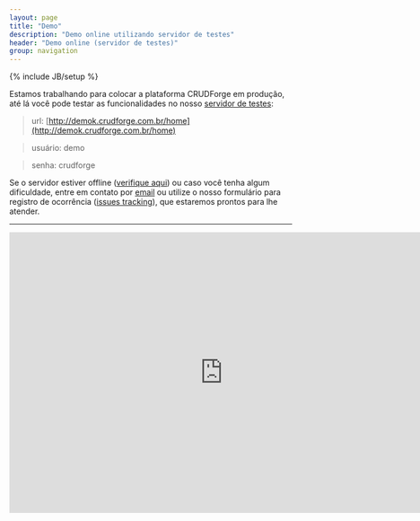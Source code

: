 ```yaml
---
layout: page
title: "Demo"
description: "Demo online utilizando servidor de testes"
header: "Demo online (servidor de testes)"
group: navigation
---
```

{% include JB/setup %}

Estamos trabalhando para colocar a plataforma CRUDForge em produção, até lá você pode testar 
as funcionalidades no nosso [servidor de testes](http://demok.crudforge.com.br/home):


>url: [http://demok.crudforge.com.br/home](http://demok.crudforge.com.br/home)

>usuário: demo

>senha: crudforge

Se o servidor estiver offline ([verifique aqui](http://www.isitdownrightnow.com/demok.crudforge.com.br.html)) ou caso você tenha algum dificuldade, entre em contato por <a href="mailto:demo@crudforge.com.br">email</a> ou utilize o nosso formulário para registro de ocorrência ([issues tracking](issues.html)), que estaremos prontos para lhe atender.

---

<iframe src="https://docs.google.com/forms/d/1dRX8y4-AEs0s9UylGzysu0Q8PToqiOosuIBj6Ei6aYo/viewform?embedded=true" width="760" height="500" frameborder="0" marginheight="0" marginwidth="0">Carregando...</iframe>




